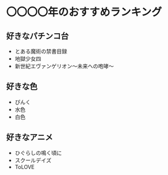 # 〇〇〇〇年のおすすめランキング


## 好きなパチンコ台
- とある魔術の禁書目録
- 地獄少女四
- 新世紀エヴァンゲリオン〜未来への咆哮〜


## 好きな色
- ぴんく
- 水色
- 白色


## 好きなアニメ
- ひぐらしの鳴く頃に
- スクールデイズ
- ToLOVE
